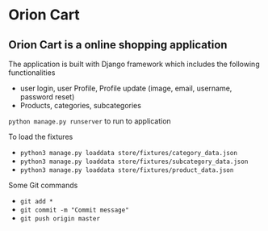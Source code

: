 # **Orion Cart**
## Orion Cart is a online shopping application
 The application is built with Django framework which includes the following functionalities
- user login, user Profile, Profile update (image, email, username, password reset) 
- Products, categories, subcategories
 

`python manage.py runserver` to run to application

To load the fixtures
- `python3 manage.py loaddata store/fixtures/category_data.json`
- `python3 manage.py loaddata store/fixtures/subcategory_data.json`
- `python3 manage.py loaddata store/fixtures/product_data.json`

Some Git commands
- `git add *`
- `git commit -m "Commit message"`
- `git push origin master`



